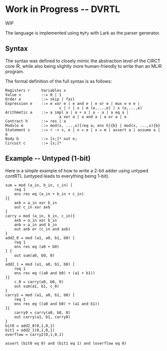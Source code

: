 # Work in Progress -- DVRTL
WIP

The language is implemented using `MyPy` with Lark as the parser generator.

## Syntax 
The syntax was defined to closely mimic the abstraction level of the CIRCT core IR, while also being slightly more human-friendly to write than an MLIR program. 

The formal definition of the full syntax is as follows:
```
Registers r     Variables x
Value v         ::= 0 | 1
Order o         ::= skip | fail
Expression e    ::=	e xor e | e and e | e or e | mux e e e |
                        v | r | x | m (e,...,e) | x (e,...,e)
Arithmetic a    ::= a impl a | a + a | a - a | a eq a |
                        a xor a | a and a | a or a | e
Contract h      ::= res | a
Module m        ::= mod(x, ...,x)[req a; ens h]{b} | mod(x, ...,x){b}
Statement s     ::= r -> v, e | x = e | x = m | assert a | assume a | m
Body b          ::= [s;]* out e;
Circuit c       ::= [s;]* 
```

## Example -- Untyped (1-bit)
Here is a simple example of how to write a 2-bit adder using untyped contRTL (untyped leads to everything being 1-bit). 
```
sum = mod (a_in, b_in, c_in) [
    req 1
    ens res eq (a_in + b_in + c_in)
]{
    axb = a_in xor b_in
    out c_in xor axb
}
carry = mod (a_in, b_in, c_in){
    axb = a_in xor b_in
    anb = a_in and b_in
    out anb or (c_in and axb)
}
add2_0 = mod (a1, a0, b1, b0) [
    req 1
    ens res eq (a0 + b0)
] {
    out sum(a0, b0, 0)
}
add2_1 = mod (a1, a0, b1, b0) [
    req 1
    ens res eq ((a0 and b0) + (a1 + b1))
]{
    c_0 = carry(a0, b0, 0)
    out sum(a1, b1, c_0) 
}
carry2 = mod (a1, a0, b1, b0) [
    req 1
    ens res eq ((a0 and b0) + (a1 and b1))
]{
    carry0 = carry(a0, b0, 0)
    out carry(a1, b1, carry0) 
}
bit0 = add2_0(0,1,0,1)
bit1 = add2_1(0,1,0,1)
overflow = carry2(0,1,0,1)

assert (bit0 eq 0) and (bit1 eq 1) and (overflow eq 0)
```

